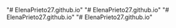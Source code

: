 "# ElenaPrieto27.github.io" 
"# ElenaPrieto27.github.io" 
"# ElenaPrieto27.github.io" 
"# ElenaPrieto27.github.io" 
